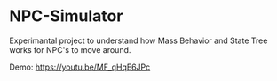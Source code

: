 # NPC-Simulator
 
Experimantal project to understand how Mass Behavior and State Tree works for NPC's to move around.

Demo: https://youtu.be/MF_qHqE6JPc
